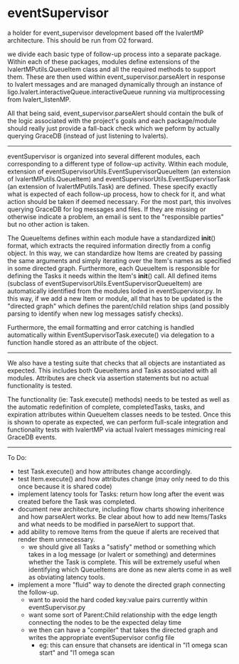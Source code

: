# eventSupervisor

a holder for event_supervisor development based off the lvalertMP architecture. This should be run from O2 forward.

we divide each basic type of follow-up process into a separate package. Within each of these packages, modules define extensions of the lvalertMPutils.QueueItem class and all the required methods to support them. These are then used within event_supervisor.parseAlert in response to lvalert messages and are managed dynamically through an instance of ligo.lvalert.interactiveQueue.interactiveQueue running via multiprocessing from lvalert_listenMP.

All that being said, event_supervisor.parseAlert should contain the bulk of the logic associated with the project's goals and each package/module should really just provide a fall-back check which we peform by actually querying GraceDB (instead of just listening to lvalerts).

-------------------

eventSupervisor is organized into several different modules, each corresponding to a different type of follow-up activity. Within each module, extension of eventSupervisorUtils.EventSupervisorQueueItem (an extension of lvalertMPutils.QueueItem) and eventSupervisorUtils.EventSupervisorTask (an extension of lvalertMPutils.Task) are defined. These specify exactly what is expected of each follow-up process, how to check for it, and what action should be taken if deemed necessary. For the most part, this involves querying GraceDB for log messages and files. If they are missing or otherwise indicate a problem, an email is sent to the "responsible parties" but no other action is taken.

The QueueItems defines within each module have a standardized __init__() format, which extracts the required information directly from a config object. In this way, we can standardize how Items are created by passing the same arguments and simply iterating over the Item's names as specified in some directed graph. Furthermore, each QueueItem is responsible for defining the Tasks it needs within the Item's __init__() call. All defined items (subclass of eventSupervisorUtils.EventSupervisorQueueItem) are automatically identified from the modules loded in eventSupervisor.py. In this way, if we add a new Item or module, all that has to be updated is the "directed graph" which defines the parent/child relation ships (and possibly parsing to identify when new log messages satisfy checks).

Furthermore, the email formatting and error catching is handled automatically within EventSupervisorTask.execute() via delegation to a function handle stored as an attribute of the object.

-------------------

We also have a testing suite that checks that all objects are instantiated as expected. This includes both QueueItems and Tasks associated with all modules. Attributes are check via assertion statements but no actual functionality is tested.

The functionality (ie: Task.execute() methods) needs to be tested as well as the automatic redefinition of complete, completedTasks, tasks, and expiration attributes within QueueItem classes needs to be tested. Once this is shown to operate as expected, we can perform full-scale integration and functionality tests with lvalertMP via actual lvalert messages mimicing real GraceDB events.

-------------------

To Do:
  - test Task.execute() and how attributes change accordingly.
  - test Item.execute() and how attributes change (may only need to do this once because it is shared code)
  - implement latency tools for Tasks: return how long after the event was created before the Task was completed.
  - document new architecture, including flow charts showing inheritence and how parseAlert works. Be clear about how to add new Items/Tasks and what needs to be modified in parseAlert to support that.
  - add ability to remove Items from the queue if alerts are received that render them unnecessary.
    - we should give all Tasks a "satisfy" method or something which takes in a log message (or lvalert or something) and determines whether the Task is complete. This will be extremely useful when identifying which QueueItems are done as new alerts come in as well as obviating latency tools.
  - implement a more "fluid" way to denote the directed graph connecting the follow-up.
    - want to avoid the hard coded key:value pairs currently within eventSupervisor.py
    - want some sort of Parent:Child relationship with the edge length connecting the nodes to be the expected delay time
    - we then can have a "compiler" that takes the directed graph and writes the appropriate eventSupervisor config file
      - eg: this can ensure that chansets are identical in "l1 omega scan start" and "l1 omega scan
